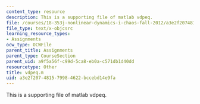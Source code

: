 ```yaml
---
content_type: resource
description: This is a supporting file of matlab vdpeq.
file: /courses/18-353j-nonlinear-dynamics-i-chaos-fall-2012/a3e2f207481579984622bccebd14e9fa_vdpeq.m
file_type: text/x-objcsrc
learning_resource_types:
- Assignments
ocw_type: OCWFile
parent_title: Assignments
parent_type: CourseSection
parent_uid: a9f5a56f-c99d-5ca8-eb0a-c571db1d40dd
resourcetype: Other
title: vdpeq.m
uid: a3e2f207-4815-7998-4622-bccebd14e9fa
---
```

This is a supporting file of matlab vdpeq.

